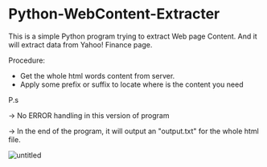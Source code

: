 # Python-WebContent-Extracter

This is a simple Python program trying to extract Web page Content. 
And it will extract data from Yahoo! Finance page.

Procedure:

* Get the whole html words content from server.
* Apply some prefix or suffix to locate where is the content you need

P.s

-> No ERROR handling in this version of program

-> In the end of the program, it will output an "output.txt" for the whole html file.

![untitled](https://cloud.githubusercontent.com/assets/10007461/20146553/54d6c80c-a6df-11e6-8406-30722f5dddd0.png)
